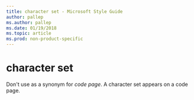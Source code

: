 ```yaml
---
title: character set - Microsoft Style Guide
author: pallep
ms.author: pallep
ms.date: 01/19/2018
ms.topic: article
ms.prod: non-product-specific
---
```


# character set

Don't use as a synonym for *code page*. A character set appears on a code page.
